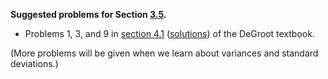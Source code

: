 **Suggested problems for Section [3.5](https://mml.johnmyersmath.com/stats-book/chapters/03-random-variables.html#expected-values).**

* Problems 1, 3, and 9 in [section 4.1](https://drive.google.com/file/d/1S5flg3MJeMxmPW2VgoWmzIKnZj3xwtN9/view?usp=drive_link) ([solutions](https://drive.google.com/file/d/1S5y_l7YxgUgIQ7il67Mb4iRFhOv7gl-b/view?usp=drive_link)) of the DeGroot textbook.

(More problems will be given when we learn about variances and standard deviations.)